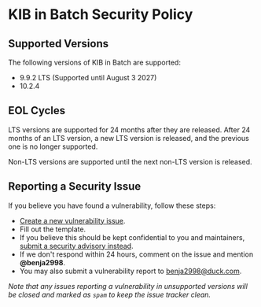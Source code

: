 # KIB in Batch Security Policy

## Supported Versions

The following versions of KIB in Batch are supported:

* 9.9.2 LTS (Supported until August 3 2027)
* 10.2.4

## EOL Cycles

LTS versions are supported for 24 months after they are released. After 24 months of an LTS version, a new LTS version is released, and the previous one is no longer supported.

Non-LTS versions are supported until the next non-LTS version is released.

## Reporting a Security Issue

If you believe you have found a vulnerability, follow these steps:

* [Create a new vulnerability issue](https://github.com/KIB-in-Batch/kib-in-batch/issues/new?template=vulnerability.yml).
* Fill out the template.
* If you believe this should be kept confidential to you and maintainers, [submit a security advisory instead](https://github.com/KIB-in-Batch/kib-in-batch/security/advisories/new).
* If we don't respond within 24 hours, comment on the issue and mention **@benja2998**.
* You may also submit a vulnerability report to [benja2998@duck.com](mailto:benja2998@duck.com).

*Note that any issues reporting a vulnerability in unsupported versions will be closed and marked as `spam` to keep the issue tracker clean.*

